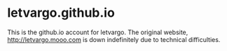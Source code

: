 # letvargo.github.io

This is the github.io account for letvargo. The original website, http://letvargo.mooo.com is down indefinitely due to technical difficulties.
